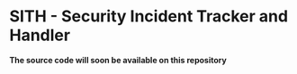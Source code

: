# SITH - Security Incident Tracker and Handler

**The source code will soon be available on this repository**

